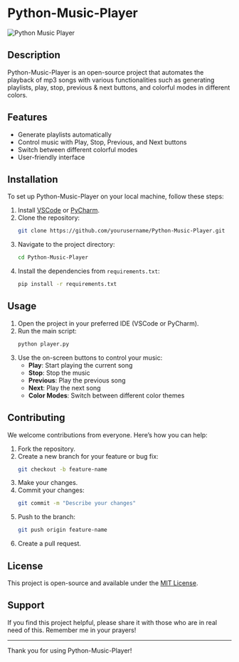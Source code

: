 # Python-Music-Player

![Python Music Player](https://your-image-link-here.com)  <!-- Replace with actual image URL -->

## Description

Python-Music-Player is an open-source project that automates the playback of mp3 songs with various functionalities such as generating playlists, play, stop, previous & next buttons, and colorful modes in different colors.

## Features

- Generate playlists automatically
- Control music with Play, Stop, Previous, and Next buttons
- Switch between different colorful modes
- User-friendly interface

## Installation

To set up Python-Music-Player on your local machine, follow these steps:

1. Install [VSCode](https://code.visualstudio.com/) or [PyCharm](https://www.jetbrains.com/pycharm/).
2. Clone the repository:
    ```bash
    git clone https://github.com/yourusername/Python-Music-Player.git
    ```
3. Navigate to the project directory:
    ```bash
    cd Python-Music-Player
    ```
4. Install the dependencies from `requirements.txt`:
    ```bash
    pip install -r requirements.txt
    ```

## Usage

1. Open the project in your preferred IDE (VSCode or PyCharm).
2. Run the main script:
    ```bash
    python player.py
    ```
3. Use the on-screen buttons to control your music:
    - **Play**: Start playing the current song
    - **Stop**: Stop the music
    - **Previous**: Play the previous song
    - **Next**: Play the next song
    - **Color Modes**: Switch between different color themes

## Contributing

We welcome contributions from everyone. Here’s how you can help:

1. Fork the repository.
2. Create a new branch for your feature or bug fix:
    ```bash
    git checkout -b feature-name
    ```
3. Make your changes.
4. Commit your changes:
    ```bash
    git commit -m "Describe your changes"
    ```
5. Push to the branch:
    ```bash
    git push origin feature-name
    ```
6. Create a pull request.

## License

This project is open-source and available under the [MIT License](LICENSE).

## Support

If you find this project helpful, please share it with those who are in real need of this. Remember me in your prayers!

---

Thank you for using Python-Music-Player!
